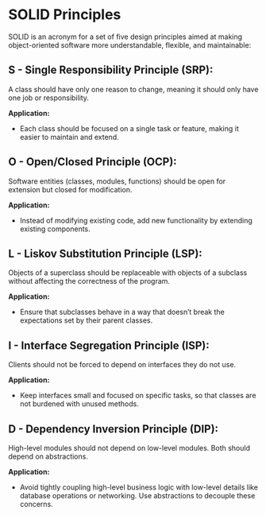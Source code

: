 # SOLID Principles

SOLID is an acronym for a set of five design principles aimed at making object-oriented software more understandable, flexible, and maintainable:

## S - Single Responsibility Principle (SRP): 

A class should have only one reason to change, meaning it should only have one job or responsibility.

**Application:** 
- Each class should be focused on a single task or feature, making it easier to maintain and extend.

## O - Open/Closed Principle (OCP): 

Software entities (classes, modules, functions) should be open for extension but closed for modification.

**Application:** 
- Instead of modifying existing code, add new functionality by extending existing components.

## L - Liskov Substitution Principle (LSP): 

Objects of a superclass should be replaceable with objects of a subclass without affecting the correctness of the program.

**Application:** 
- Ensure that subclasses behave in a way that doesn’t break the expectations set by their parent classes.

## I - Interface Segregation Principle (ISP): 

Clients should not be forced to depend on interfaces they do not use.

**Application:** 
- Keep interfaces small and focused on specific tasks, so that classes are not burdened with unused methods.

## D - Dependency Inversion Principle (DIP): 

High-level modules should not depend on low-level modules. Both should depend on abstractions.

**Application:** 
- Avoid tightly coupling high-level business logic with low-level details like database operations or networking. Use abstractions to decouple these concerns.
